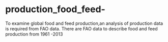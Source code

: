 # production_food_feed-

To examine global food and feed production,an analysis of production data is required from FAO data.
There are FAO data to describe food and feed production from 1961 -2013
